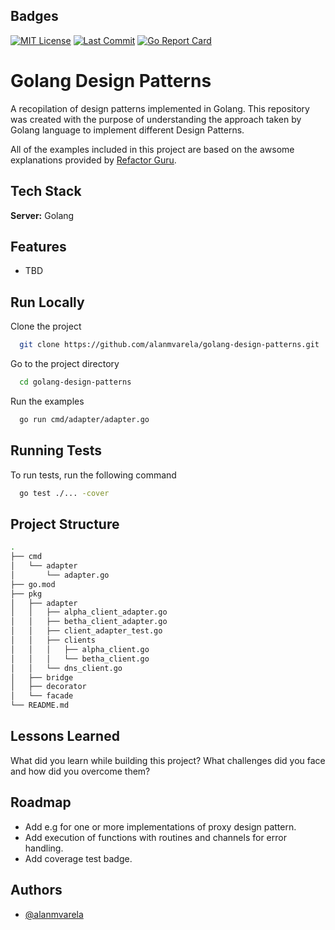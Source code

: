 ## Badges

[![MIT License](https://img.shields.io/badge/License-MIT-green.svg)](https://choosealicense.com/licenses/mit/)
[![Last Commit](https://img.shields.io/github/last-commit/alanmvarela/golang-design-patterns?style=flat-square)]()
[![Go Report Card](https://goreportcard.com/badge/github.com/alanmvarela/golang-design-patterns)](https://goreportcard.com/report/github.com/alanmvarela/golang-design-patterns)

# Golang Design Patterns

A recopilation of design patterns implemented in Golang. This repository was created with the purpose of understanding the approach taken by Golang language to implement different Design Patterns.

All of the examples included in this project are based on the awsome explanations provided by [Refactor Guru](https://refactoring.guru/design-patterns/).

## Tech Stack

**Server:** Golang

## Features

- TBD

## Run Locally

Clone the project

```bash
  git clone https://github.com/alanmvarela/golang-design-patterns.git
```

Go to the project directory

```bash
  cd golang-design-patterns
```

Run the examples

```bash
  go run cmd/adapter/adapter.go
```

## Running Tests

To run tests, run the following command

```bash
  go test ./... -cover
```

## Project Structure

```bash
.
├── cmd
│   └── adapter
│       └── adapter.go
├── go.mod
├── pkg
│   ├── adapter
│   │   ├── alpha_client_adapter.go
│   │   ├── betha_client_adapter.go
│   │   ├── client_adapter_test.go
│   │   ├── clients
│   │   │   ├── alpha_client.go
│   │   │   └── betha_client.go
│   │   └── dns_client.go
│   ├── bridge
│   ├── decorator
│   └── facade
└── README.md
```

## Lessons Learned

What did you learn while building this project? What challenges did you face and how did you overcome them?

## Roadmap

- Add e.g for one or more implementations of proxy design pattern.
- Add execution of functions with routines and channels for error handling.
- Add coverage test badge.

## Authors

- [@alanmvarela](https://www.github.com/alanmvarela)
